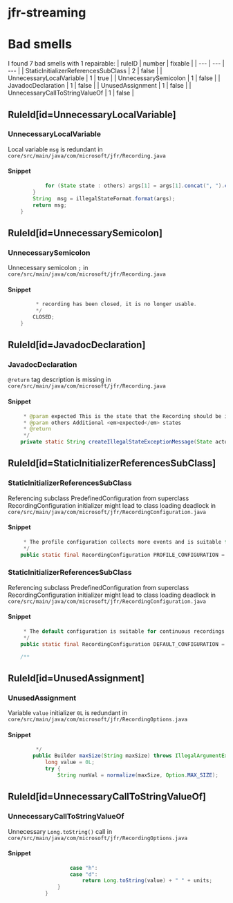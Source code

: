 # jfr-streaming 
 
# Bad smells
I found 7 bad smells with 1 repairable:
| ruleID | number | fixable |
| --- | --- | --- |
| StaticInitializerReferencesSubClass | 2 | false |
| UnnecessaryLocalVariable | 1 | true |
| UnnecessarySemicolon | 1 | false |
| JavadocDeclaration | 1 | false |
| UnusedAssignment | 1 | false |
| UnnecessaryCallToStringValueOf | 1 | false |
## RuleId[id=UnnecessaryLocalVariable]
### UnnecessaryLocalVariable
Local variable `msg` is redundant
in `core/src/main/java/com/microsoft/jfr/Recording.java`
#### Snippet
```java
            for (State state : others) args[1] = args[1].concat(", ").concat(state.name());
        }
        String  msg = illegalStateFormat.format(args);
        return msg;
    }
```

## RuleId[id=UnnecessarySemicolon]
### UnnecessarySemicolon
Unnecessary semicolon `;`
in `core/src/main/java/com/microsoft/jfr/Recording.java`
#### Snippet
```java
         * recording has been closed, it is no longer usable.
         */
        CLOSED;
    }

```

## RuleId[id=JavadocDeclaration]
### JavadocDeclaration
`@return` tag description is missing
in `core/src/main/java/com/microsoft/jfr/Recording.java`
#### Snippet
```java
     * @param expected This is the state that the Recording should be in for a valid transition to occur
     * @param others Additional <em>expected</em> states
     * @return
     */
    private static String createIllegalStateExceptionMessage(State actual, State expected, State... others) {
```

## RuleId[id=StaticInitializerReferencesSubClass]
### StaticInitializerReferencesSubClass
Referencing subclass PredefinedConfiguration from superclass RecordingConfiguration initializer might lead to class loading deadlock
in `core/src/main/java/com/microsoft/jfr/RecordingConfiguration.java`
#### Snippet
```java
     * The profile configuration collects more events and is suitable for profiling an application.
     */
    public static final RecordingConfiguration PROFILE_CONFIGURATION = new PredefinedConfiguration("profile");


```

### StaticInitializerReferencesSubClass
Referencing subclass PredefinedConfiguration from superclass RecordingConfiguration initializer might lead to class loading deadlock
in `core/src/main/java/com/microsoft/jfr/RecordingConfiguration.java`
#### Snippet
```java
     * The default configuration is suitable for continuous recordings.
     */
    public static final RecordingConfiguration DEFAULT_CONFIGURATION = new PredefinedConfiguration("default");

    /**
```

## RuleId[id=UnusedAssignment]
### UnusedAssignment
Variable `value` initializer `0L` is redundant
in `core/src/main/java/com/microsoft/jfr/RecordingOptions.java`
#### Snippet
```java
         */
        public Builder maxSize(String maxSize) throws IllegalArgumentException {
            long value = 0L;
            try {
                String numVal = normalize(maxSize, Option.MAX_SIZE);
```

## RuleId[id=UnnecessaryCallToStringValueOf]
### UnnecessaryCallToStringValueOf
Unnecessary `Long.toString()` call
in `core/src/main/java/com/microsoft/jfr/RecordingOptions.java`
#### Snippet
```java
                    case "h":
                    case "d":
                        return Long.toString(value) + " " + units;
                }
            }
```

